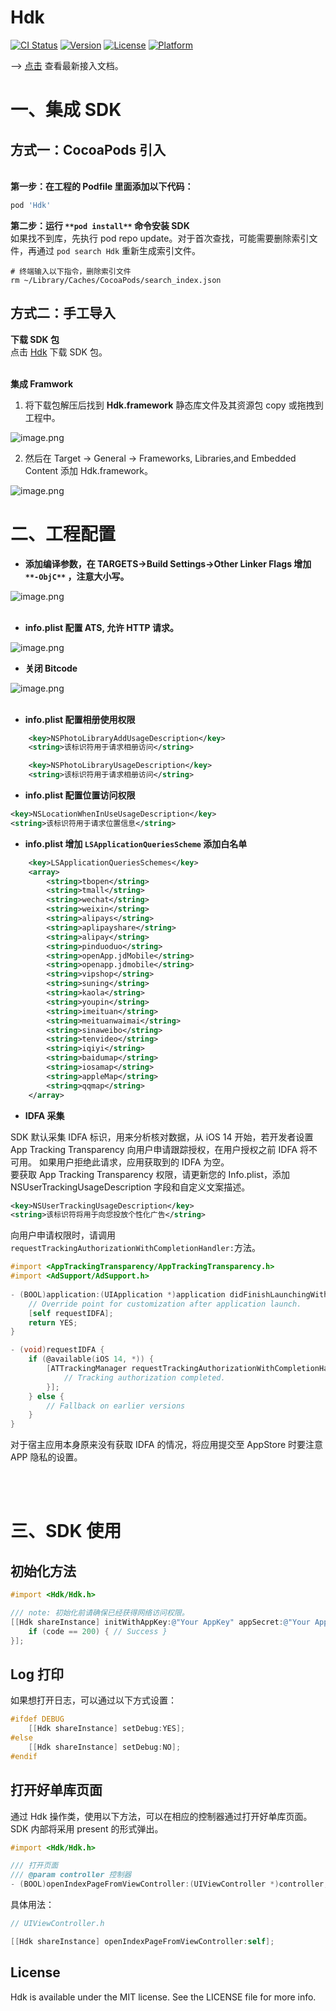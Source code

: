 # Hdk

[![CI Status](https://img.shields.io/travis/WJCha/Hdk.svg?style=flat)](https://travis-ci.org/WJCha/Hdk)
[![Version](https://img.shields.io/cocoapods/v/Hdk.svg?style=flat)](https://cocoapods.org/pods/Hdk)
[![License](https://img.shields.io/cocoapods/l/Hdk.svg?style=flat)](https://cocoapods.org/pods/Hdk)
[![Platform](https://img.shields.io/cocoapods/p/Hdk.svg?style=flat)](https://cocoapods.org/pods/Hdk)

 --> [点击](https://fudai.yuque.com/docs/share/fd5e3835-183d-4b83-bf16-101de5cb376f)  查看最新接入文档。

# 一、集成 SDK
## 方式一：CocoaPods 引入

<br />**第一步：在工程的 Podfile 里面添加以下代码：**
```ruby
pod 'Hdk'
```
**第二步：运行 **`**pod install**`** 命令安装 SDK**<br />如果找不到库，先执行 pod repo update。对于首次查找，可能需要删除索引文件，再通过 `pod search Hdk` 重新生成索引文件。
```shell
# 终端输入以下指令，删除索引文件
rm ~/Library/Caches/CocoaPods/search_index.json
```
## 方式二：手工导入
**下载 SDK 包**<br />点击 [Hdk](http://files-fqapps-com.cdn.fudaiapp.com/app-hdksdk2-20210818-183954.zip) 下载 SDK 包。<br />​

**集成 Framwork**

1. 将下载包解压后找到 **Hdk.framework** 静态库文件及其资源包 copy 或拖拽到工程中。

![image.png](https://cdn.nlark.com/yuque/0/2021/png/22021491/1628924578093-a611629c-d628-40cd-b90c-5109a90dcd9d.png#clientId=u9b14c792-06d5-4&from=paste&height=224&id=u8c818d05&margin=%5Bobject%20Object%5D&name=image.png&originHeight=448&originWidth=508&originalType=binary&ratio=1&size=273867&status=done&style=none&taskId=u9a126241-19ee-41f9-aad3-e1aa02a2f93&width=254)

2. 然后在 Target -> General -> Frameworks, Libraries,and Embedded Content 添加 Hdk.framework。

![image.png](https://cdn.nlark.com/yuque/0/2021/png/22021491/1628926219976-bae6d3ce-ab5e-4fec-be97-f701d86492b9.png#clientId=uc1774e45-a8cc-4&from=paste&height=170&id=BZG5r&margin=%5Bobject%20Object%5D&name=image.png&originHeight=340&originWidth=1070&originalType=binary&ratio=1&size=31896&status=done&style=none&taskId=u8f0d0279-1264-431b-a0fa-515cc0852ed&width=535)<br />

# 二、工程配置

- **添加编译参数，在 TARGETS->Build Settings->Other Linker Flags 增加 **`**-ObjC**`** ，注意大小写。**

![image.png](https://cdn.nlark.com/yuque/0/2021/png/22021491/1628921097333-4fb6e84b-1434-418c-89ac-0a5c4716223c.png#clientId=u97d89b08-e395-4&from=paste&height=356&id=ude3659e3&margin=%5Bobject%20Object%5D&name=image.png&originHeight=712&originWidth=1400&originalType=binary&ratio=1&size=127059&status=done&style=none&taskId=ud271a4b4-219d-4d8b-b5b8-9a3fcfacc84&width=700)<br />​<br />

- **info.plist 配置 ATS, 允许 HTTP 请求。**

![image.png](https://cdn.nlark.com/yuque/0/2021/png/22021491/1628921298926-3deec292-96f3-4bac-b850-c799e7a9948e.png#clientId=u97d89b08-e395-4&from=paste&height=41&id=u19e1baa9&margin=%5Bobject%20Object%5D&name=image.png&originHeight=82&originWidth=1216&originalType=binary&ratio=1&size=18402&status=done&style=none&taskId=u22a89188-cca1-4cf7-b314-88f3390ff3e&width=608)<br />

- **关闭 Bitcode**

![image.png](https://cdn.nlark.com/yuque/0/2021/png/22021491/1628921374967-72b85ec6-de51-4b69-b7d2-ec76a1b7d886.png#clientId=u97d89b08-e395-4&from=paste&height=147&id=u7abb179d&margin=%5Bobject%20Object%5D&name=image.png&originHeight=294&originWidth=1334&originalType=binary&ratio=1&size=41598&status=done&style=none&taskId=ucb883392-27f2-48f0-80be-f94ed96edc8&width=667)<br />​<br />

- **info.plist 配置相册使用权限**
```xml
    <key>NSPhotoLibraryAddUsageDescription</key>
    <string>该标识符用于请求相册访问</string>

    <key>NSPhotoLibraryUsageDescription</key>
    <string>该标识符用于请求相册访问</string>
```


- **info.plist 配置位置访问权限**
```xml
<key>NSLocationWhenInUseUsageDescription</key>
<string>该标识符用于请求位置信息</string>
```


- **info.plist  增加 **`LSApplicationQueriesScheme`** 添加白名单**
```xml
    <key>LSApplicationQueriesSchemes</key>
    <array>
        <string>tbopen</string>
        <string>tmall</string>
        <string>wechat</string>
        <string>weixin</string>
        <string>alipays</string>
        <string>aplipayshare</string>
        <string>alipay</string>
        <string>pinduoduo</string>
        <string>openApp.jdMobile</string>
        <string>openapp.jdmobile</string>
        <string>vipshop</string>
        <string>suning</string>
        <string>kaola</string>
        <string>youpin</string>
        <string>imeituan</string>
        <string>meituanwaimai</string>
        <string>sinaweibo</string>
        <string>tenvideo</string>
        <string>iqiyi</string>
        <string>baidumap</string>
        <string>iosamap</string>
        <string>appleMap</string>
        <string>qqmap</string>
    </array>
```


- **IDFA 采集**

SDK 默认采集 IDFA 标识，用来分析核对数据，从 iOS 14 开始，若开发者设置 App Tracking Transparency 向用户申请跟踪授权，在用户授权之前 IDFA 将不可用。 如果用户拒绝此请求，应用获取到的 IDFA 为空。<br />要获取 App Tracking Transparency 权限，请更新您的 Info.plist，添加 NSUserTrackingUsageDescription 字段和自定义文案描述。
```xml
<key>NSUserTrackingUsageDescription</key>
<string>该标识符将用于向您投放个性化广告</string>
```
向用户申请权限时，请调用 `requestTrackingAuthorizationWithCompletionHandler:`方法。
```objectivec
#import <AppTrackingTransparency/AppTrackingTransparency.h>
#import <AdSupport/AdSupport.h>
  
- (BOOL)application:(UIApplication *)application didFinishLaunchingWithOptions:(NSDictionary *)launchOptions {
    // Override point for customization after application launch.
    [self requestIDFA];
    return YES;
}

- (void)requestIDFA {
    if (@available(iOS 14, *)) {
        [ATTrackingManager requestTrackingAuthorizationWithCompletionHandler:^(ATTrackingManagerAuthorizationStatus status) {
            // Tracking authorization completed. 
        }];
    } else {
        // Fallback on earlier versions
    }
}
```
对于宿主应用本身原来没有获取 IDFA 的情况，将应用提交至 AppStore 时要注意 APP 隐私的设置。<br />​

​<br />
# 三、SDK 使用
## 初始化方法
```objectivec
#import <Hdk/Hdk.h>

/// note: 初始化前请确保已经获得网络访问权限。
[[Hdk shareInstance] initWithAppKey:@"Your AppKey" appSecret:@"Your AppSecret" onResult:^(int code, NSString * _Nonnull message) {
    if (code == 200) { // Success } 
}];
```


## Log 打印
如果想打开日志，可以通过以下方式设置：
```objectivec
#ifdef DEBUG
    [[Hdk shareInstance] setDebug:YES];
#else
    [[Hdk shareInstance] setDebug:NO];
#endif
```
## 打开好单库页面
通过 Hdk 操作类，使用以下方法，可以在相应的控制器通过打开好单库页面。SDK 内部将采用 present 的形式弹出。
```objectivec
#import <Hdk/Hdk.h>

/// 打开页面
/// @param controller 控制器
- (BOOL)openIndexPageFromViewController:(UIViewController *)controller;
```
具体用法：
```objectivec
// UIViewController.h

[[Hdk shareInstance] openIndexPageFromViewController:self];
```


## License

Hdk is available under the MIT license. See the LICENSE file for more info.


